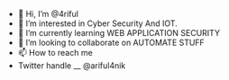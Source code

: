 - 👋 Hi, I’m @4riful
- 👀 I’m interested in Cyber Security And IOT.
- 🌱 I’m currently learning WEB APPLICATION SECURITY
- 💞️ I’m looking to collaborate on AUTOMATE STUFF
- 📫 How to reach me
- Twitter handle __  @ariful4nik

<!---
4riful/4riful is a ✨ special ✨ repository because its `README.md` (this file) appears on your GitHub profile.
You can click the Preview link to take a look at your changes.
--->
